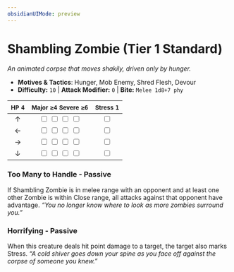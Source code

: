 ```yaml
---
obsidianUIMode: preview
---
```

# Shambling Zombie (Tier 1 Standard)

*An animated corpse that moves shakily, driven only by hunger.*

- **Motives & Tactics**: Hunger, Mob Enemy, Shred Flesh, Devour
- **Difficulty:** `10` | **Attack Modifier:** `0` | **Bite:** `Melee 1d8+7 phy`

| <small>HP</small> `4` | <small>Major</small> `≥4` <small>Severe</small> `≥6` | <small>Stress</small> `1` |
|:-:|:-:|:-:|
| ↑ |  <input type="checkbox" unchecked id="cda1c409"> <input type="checkbox" unchecked id="9ee927f9"> <input type="checkbox" unchecked id="60ca92e1"> <input type="checkbox" unchecked id="ae8ecdf3"> |  <input type="checkbox" unchecked id="ca24d584"> |
| ← |  <input type="checkbox" unchecked id="6cd02ebe"> <input type="checkbox" unchecked id="2f45d99e"> <input type="checkbox" unchecked id="f81cae7c"> <input type="checkbox" unchecked id="a04ded41"> |  <input type="checkbox" unchecked id="8b98afe6"> |
| → |  <input type="checkbox" unchecked id="39b86112"> <input type="checkbox" unchecked id="decf0d70"> <input type="checkbox" unchecked id="d3c0375d"> <input type="checkbox" unchecked id="6ddb863a"> |  <input type="checkbox" unchecked id="f36369d2"> |
| ↓ |  <input type="checkbox" unchecked id="7cd71d30"> <input type="checkbox" unchecked id="3cca411e"> <input type="checkbox" unchecked id="98b4fbf3"> <input type="checkbox" unchecked id="b2daadc4"> |  <input type="checkbox" unchecked id="919311ee"> |

### Too Many to Handle - Passive

If Shambling Zombie is in melee range with an opponent and at least one other Zombie is within Close range, all attacks against that opponent have advantage. *“You no longer know where to look as more zombies surround you.”*

### Horrifying - Passive

When this creature deals hit point damage to a target, the target also marks Stress. *“A cold shiver goes down your spine as you face off against the corpse of someone you knew.”*